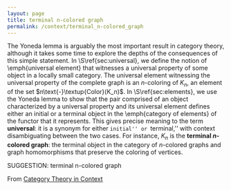 ```yaml
---
layout: page
title: terminal n-colored graph
permalink: /context/terminal_n-colored_graph
---
```

The Yoneda lemma is arguably the most important result in category theory, although it takes some time to explore the depths of the consequences of this simple statement. In \S\ref{sec:universal}, we define the notion of  \emph{universal element} that witnesses a universal property of some object in a locally small category. The universal element witnessing the universal property of the complete graph is an $n$-coloring of $K_n$, an element of the set $n\text{-}\textup{Color}(K_n)$. In \S\ref{sec:elements}, we use the Yoneda lemma to show that the pair comprised of an object characterized by a universal property and its universal element  defines either an initial or a terminal object in the \emph{category of elements} of the functor that it represents. This gives precise meaning to the term **universal**: it is a synonym for either ``initial'' or ``terminal,'' with context disambiguating between the two cases.  For instance, $K_n$ is the **terminal $n$-colored graph**: the terminal object in the category of $n$-colored graphs and graph homomorphisms that preserve the coloring of vertices.

SUGGESTION: terminal n-colored graph

From [Category Theory in Context](https://mathgloss.github.io/MathGloss/context.html)